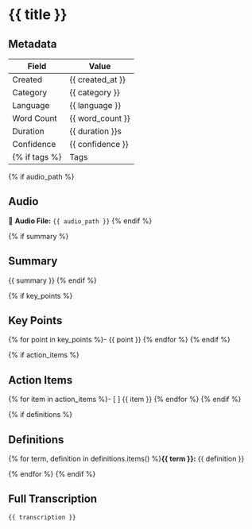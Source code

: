 # {{ title }}

## Metadata

| Field | Value |
|-------|-------|
| Created | {{ created_at }} |
| Category | {{ category }} |
| Language | {{ language }} |
| Word Count | {{ word_count }} |
| Duration | {{ duration }}s |
| Confidence | {{ confidence }} |
{% if tags %}| Tags | {% for tag in tags %}`{{ tag }}` {% endfor %}|{% endif %}

{% if audio_path %}
## Audio

📎 **Audio File:** `{{ audio_path }}`
{% endif %}

{% if summary %}
## Summary

{{ summary }}
{% endif %}

{% if key_points %}
## Key Points

{% for point in key_points %}- {{ point }}
{% endfor %}
{% endif %}

{% if action_items %}
## Action Items

{% for item in action_items %}- [ ] {{ item }}
{% endfor %}
{% endif %}

{% if definitions %}
## Definitions

{% for term, definition in definitions.items() %}**{{ term }}:** {{ definition }}

{% endfor %}
{% endif %}

## Full Transcription

```
{{ transcription }}
```